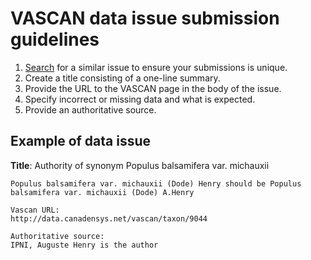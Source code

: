 # VASCAN data issue submission guidelines

1. [Search](https://github.com/Canadensys/vascan-data/issues) for a similar issue to ensure your submissions is unique.
1. Create a title consisting of a one-line summary.
1. Provide the URL to the VASCAN page in the body of the issue.
1. Specify incorrect or missing data and what is expected.
1. Provide an authoritative source.

## Example of data issue
**Title**: Authority of synonym Populus balsamifera var. michauxii
```
Populus balsamifera var. michauxii (Dode) Henry should be Populus balsamifera var. michauxii (Dode) A.Henry

Vascan URL:
http://data.canadensys.net/vascan/taxon/9044

Authoritative source:
IPNI, Auguste Henry is the author
```
